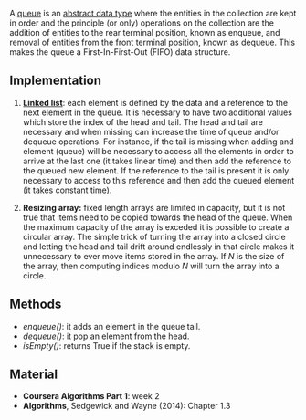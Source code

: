 

A [queue](https://en.wikipedia.org/wiki/Stack_(abstract_data_type))  is an [abstract data type](https://en.wikipedia.org/wiki/Abstract_data_type) where the entities in the collection are kept in order and the principle (or only) operations on the collection are the addition of entities to the rear terminal position, known as enqueue, and removal of entities from the front terminal position, known as dequeue. This makes the queue a First-In-First-Out (FIFO) data structure. 

Implementation
--------------

1. **[Linked list](https://en.wikipedia.org/wiki/Linked_list)**: each element is defined by the data and a reference to the next element in the queue. It is necessary to have two additional values which store the index of the head and tail. The head and tail are necessary and when missing can increase the time of queue and/or dequeue operations. For instance, if the tail is missing when adding and element (queue) will be necessary to access all the elements in order to arrive at the last one (it takes linear time) and then add the reference to the queued new element. If the reference to the tail is present it is only necessary to access to this reference and then add the queued element (it takes constant time).

2. **Resizing array:** fixed length arrays are limited in capacity, but it is not true that items need to be copied towards the head of the queue. When the maximum capacity of the array is exceded it is possible to create a circular array. The simple trick of turning the array into a closed circle and letting the head and tail drift around endlessly in that circle makes it unnecessary to ever move items stored in the array. If *N* is the size of the array, then computing indices modulo *N* will turn the array into a circle. 

Methods
--------

- *enqueue()*: it adds an element in the queue tail.
- *dequeue()*: it pop an element from the head.
- *isEmpty()*: returns True if the stack is empty.


Material
--------
- **Coursera Algorithms Part 1**: week 2
- **Algorithms**, Sedgewick and Wayne (2014): Chapter 1.3
